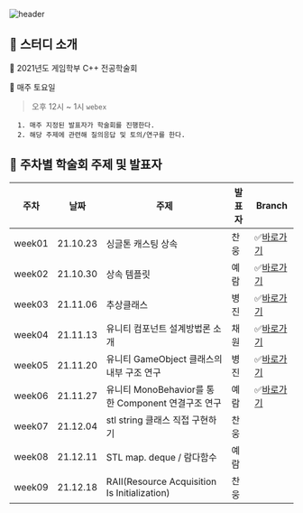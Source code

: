![header](https://capsule-render.vercel.app/api?type=waving&color=auto&height=250&section=header&text=21_CPP%Study&fontSize=80&animation=fadeIn&fontAlignY=38&desc=Hongik.Univ%GameSoftware%Major%Study&descAlignY=58&descAlign=64)





## 📆 스터디 소개

📌 2021년도 게임학부 C++ 전공학술회

📌 매주 토요일

> 오후 12시 ~ 1시 `webex`

      1. 매주 지정된 발표자가 학술회를 진행한다.
      2. 해당 주제에 관련해 질의응답 및 토의/연구를 한다.



## 📣 주차별 학술회 주제 및 발표자

| 주차   | 날짜     | 주제                                               | 발표자 | Branch                                                       |
| ------ | -------- | -------------------------------------------------- | ------ | ------------------------------------------------------------ |
| week01 | 21.10.23 | 싱글톤 캐스팅 상속                                 | 찬웅   | ✅[바로가기](https://github.com/CplusplusStudy/MajorStudy/tree/Week1) |
| week02 | 21.10.30 | 상속 템플릿                                        | 예람   | ✅[바로가기](https://github.com/CplusplusStudy/MajorStudy/tree/Week2) 
| week03 | 21.11.06 | 추상클래스                                         | 병진   | ✅[바로가기](https://github.com/CplusplusStudy/MajorStudy/tree/Week3)                                                     |                                                             |
| week04 | 21.11.13 | 유니티 컴포넌트 설계방법론 소개                    | 채원   | ✅[바로가기](https://github.com/CplusplusStudy/MajorStudy/tree/Week4)                                                             |
| week05 | 21.11.20 | 유니티 GameObject 클래스의 내부 구조 연구          | 병진   | ✅[바로가기](https://github.com/CplusplusStudy/MajorStudy/tree/Week5)                         |
| week06 | 21.11.27 | 유니티 MonoBehavior를 통한 Component 연결구조 연구 | 예람   | ✅[바로가기](https://github.com/CplusplusStudy/MajorStudy/tree/Week6)                                                             |
| week07 | 21.12.04 | stl string 클래스 직접 구현하기                    | 찬웅   |                                                              |
| week08 | 21.12.11 | STL map. deque / 람다함수                         | 예람   |                                                              |
| week09 | 21.12.18 | RAII(Resource Acquisition Is Initialization)       | 찬웅   |                                                              |



